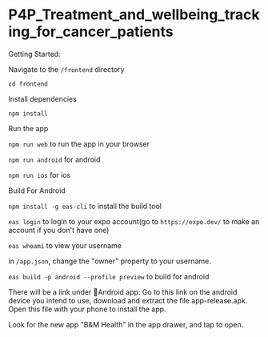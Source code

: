 # P4P_Treatment_and_wellbeing_tracking_for_cancer_patients

Getting Started:

Navigate to the `/frontend` directory

`cd frontend`

Install dependencies

`npm install`

Run the app

`npm run web` to run the app in your browser

`npm run android` for android

`npm run ios` for ios

Build For Android

`npm install -g eas-cli` to install the build tool

`eas login` to login to your expo account(go to `https://expo.dev/` to make an account if you don't have one)

`eas whoami` to view your username

in `/app.json`, change the "owner" property to your username.

`eas build -p android --profile preview` to build for android

There will be a link under 🤖Android app: Go to this link on the android device you intend to use, download and extract the file app-release.apk. Open this file with your phone to install the app.

Look for the new app "B&M Health" in the app drawer, and tap to open.
